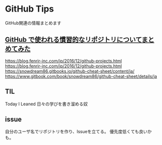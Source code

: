 # GitHub Tips

GitHub関連の情報まとめます

## [GitHub で使われる慣習的なリポジトリについてまとめてみた](http://qiita.com/sta/items/c69d73fb1bb781fe6b9c)
https://blog.fenrir-inc.com/jp/2016/12/github-projects.html
https://blog.fenrir-inc.com/jp/2016/12/github-projects.html
https://snowdream86.gitbooks.io/github-cheat-sheet/content/ja/
https://www.gitbook.com/book/snowdream86/github-cheat-sheet/details/ja
## TIL

Today I Leaned
日々の学びを書き溜める奴

## issue

自分のユーザ名でリポジトリを作り、Issueを立てる。
優先度低くても良いかも。


